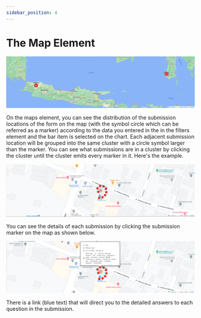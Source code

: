 ```yaml
---
sidebar_position: 4
---
```


# The Map Element

![](/img/screenshots/website-application-usage/home-page/the-map-element/the-map-element-1.png)

On the maps element, you can see the distribution of the submission locations of the form on the map (with the symbol circle which can be referred as a marker) according to the data you entered in the in the filters element and the bar item is selected on the chart. Each adjacent submission location will be grouped into the same cluster with a circle symbol larger than the marker. You can see what submissions are in a cluster by clicking the cluster until the cluster emits every marker in it. Here's the example.

![](/img/screenshots/website-application-usage/home-page/the-map-element/the-map-element-2.png)

You can see the details of each submission by clicking the submission marker on the map as shown below.

![](/img/screenshots/website-application-usage/home-page/the-map-element/the-map-element-3.png)

There is a link (blue text) that will direct you to the detailed answers to each question in the submission.